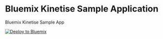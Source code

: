 # Bluemix Kinetise Sample Application
Bluemix Kinetise Sample App

[![Deploy to Bluemix](https://bluemix.net/deploy/button.png)](https://bluemix.net/deploy?repository=https://github.com/Kinetise/Bluemix-Kinetise-Sample-App.git)
